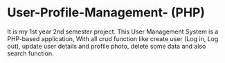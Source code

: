 # User-Profile-Management- (PHP)
It is my 1st year 2nd semester project. This User Management System is a PHP-based application, With all crud function like create user (Log in, Log out), update user details and profile photo, delete some data  and also search function.
